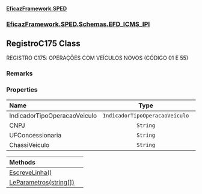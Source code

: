 #### [EficazFramework.SPED](EficazFrameworkSPED.md 'EficazFramework SPED')
### [EficazFramework.SPED.Schemas.EFD_ICMS_IPI](EficazFramework.SPED.Schemas.EFD_ICMS_IPI.md 'EficazFramework.SPED.Schemas.EFD_ICMS_IPI')

## RegistroC175 Class

REGISTRO C175: OPERAÇÕES COM VEÍCULOS NOVOS (CÓDIGO 01 E 55)

### Remarks
### Properties

| Name | Type | |
| :--- | :---: | :--- |
| IndicadorTipoOperacaoVeiculo | `IndicadorTipoOperacaoVeiculo` |  |
| CNPJ | `String` |  |
| UFConcessionaria | `String` |  |
| ChassiVeiculo | `String` |  |

| Methods | |
| :--- | :--- |
| [EscreveLinha()](EficazFramework.SPED.Schemas.EFD_ICMS_IPI/RegistroC175/EscreveLinha().md 'EficazFramework.SPED.Schemas.EFD_ICMS_IPI.RegistroC175.EscreveLinha()') | |
| [LeParametros(string[])](EficazFramework.SPED.Schemas.EFD_ICMS_IPI/RegistroC175/LeParametros(string[]).md 'EficazFramework.SPED.Schemas.EFD_ICMS_IPI.RegistroC175.LeParametros(string[])') | |

